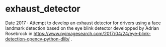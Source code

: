 # exhaust_detector

Date 2017 : Attempt to develop an exhaust detector for drivers using a face landmark detection based on the eye blink detector developped by Adrian Rosebrock in https://www.pyimagesearch.com/2017/04/24/eye-blink-detection-opencv-python-dlib/ .
